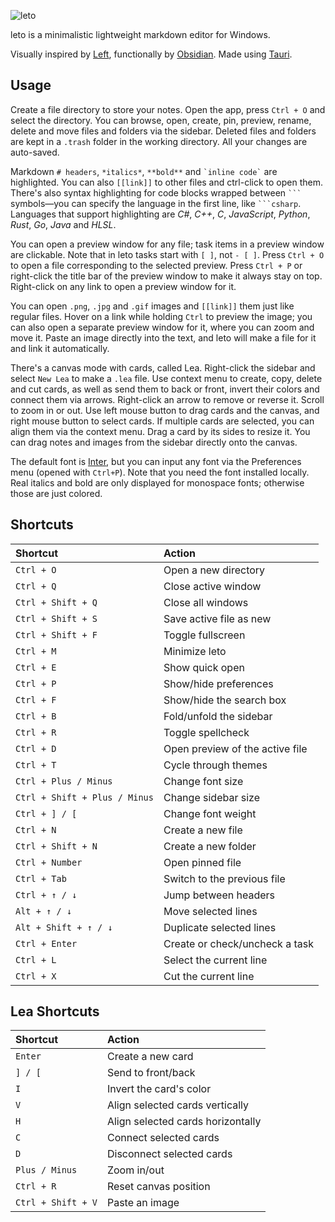 ![leto](https://github.com/leth4/leto/assets/44412176/96cb37ac-8774-4428-b16b-f2b06b0b539f)

leto is a minimalistic lightweight markdown editor for Windows.

Visually inspired by [Left](https://github.com/hundredrabbits/Left), functionally by [Obsidian](https://obsidian.md). Made using [Tauri](https://github.com/tauri-apps/tauri).

## Usage

Create a file directory to store your notes. Open the app, press `Ctrl + O` and select the directory. You can browse, open, create, pin, preview, rename, delete and move files and folders via the sidebar. Deleted files and folders are kept in a `.trash` folder in the working directory. All your changes are auto-saved.

Markdown `# headers`, `*italics*`, `**bold**` and `` `inline code` `` are highlighted. You can also `[[link]]` to other files and ctrl-click to open them. There's also syntax highlighting for code blocks wrapped between `` ``` `` symbols—you can specify the language in the first line, like `` ```csharp ``. Languages that support highlighting are *C#*, *C++*, *C*, *JavaScript*, *Python*, *Rust*, *Go*, *Java* and *HLSL*.

You can open a preview window for any file; task items in a preview window are clickable. Note that in leto tasks start with `[ ]`, not `- [ ]`. Press `Ctrl + O` to open a file corresponding to the selected preview. Press `Ctrl + P` or right-click the title bar of the preview window to make it always stay on top. Right-click on any link to open a preview window for it.

You can open `.png`, `.jpg` and `.gif` images and `[[link]]` them just like regular files. Hover on a link while holding `Ctrl` to preview the image; you can also open a separate preview window for it, where you can zoom and move it. Paste an image directly into the text, and leto will make a file for it and link it automatically.

There's a canvas mode with cards, called Lea. Right-click the sidebar and select `New Lea` to make a `.lea` file. Use context menu to create, copy, delete and cut cards, as well as send them to back or front, invert their colors and connect them via arrows. Right-click an arrow to remove or reverse it. Scroll to zoom in or out. Use left mouse button to drag cards and the canvas, and right mouse button to select cards. If multiple cards are selected, you can align them via the context menu. Drag a card by its sides to resize it. You can drag notes and images from the sidebar directly onto the canvas.

The default font is [Inter](https://github.com/rsms/inter), but you can input any font via the Preferences menu (opened with `Ctrl+P`). Note that you need the font installed locally. Real italics and bold are only displayed for monospace fonts; otherwise those are just colored.

## Shortcuts

Shortcut | Action
:-|:-
`Ctrl + O` | Open a new directory
`Ctrl + Q` | Close active window
`Ctrl + Shift + Q` | Close all windows
`Ctrl + Shift + S` | Save active file as new
`Ctrl + Shift + F` | Toggle fullscreen
`Ctrl + M` | Minimize leto
`Ctrl + E` | Show quick open
`Ctrl + P` | Show/hide preferences
`Ctrl + F` | Show/hide the search box
`Ctrl + B` | Fold/unfold the sidebar
`Ctrl + R` | Toggle spellcheck
`Ctrl + D` | Open preview of the active file
`Ctrl + T` | Cycle through themes
`Ctrl + Plus / Minus` | Change font size
`Ctrl + Shift + Plus / Minus` | Change sidebar size
`Ctrl + ] / [` | Change font weight
`Ctrl + N` | Create a new file
`Ctrl + Shift + N` | Create a new folder
`Ctrl + Number` | Open pinned file
`Ctrl + Tab` | Switch to the previous file
`Ctrl + ↑ / ↓` | Jump between headers
`Alt + ↑ / ↓` | Move selected lines
`Alt + Shift + ↑ / ↓` | Duplicate selected lines
`Ctrl + Enter` | Create or check/uncheck a task
`Ctrl + L` | Select the current line
`Ctrl + X` | Cut the current line

## Lea Shortcuts

Shortcut | Action
:-|:-
`Enter` | Create a new card
`] / [` | Send to front/back
`I` | Invert the card's color
`V` | Align selected cards vertically
`H` | Align selected cards horizontally
`C` | Connect selected cards
`D` | Disconnect selected cards
`Plus / Minus` | Zoom in/out
`Ctrl + R` | Reset canvas position
`Ctrl + Shift + V` | Paste an image
